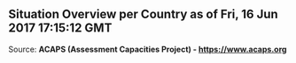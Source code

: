 ## Situation Overview per Country as of Fri, 16 Jun 2017 17:15:12 GMT

Source: **ACAPS (Assessment Capacities Project) - https://www.acaps.org**
